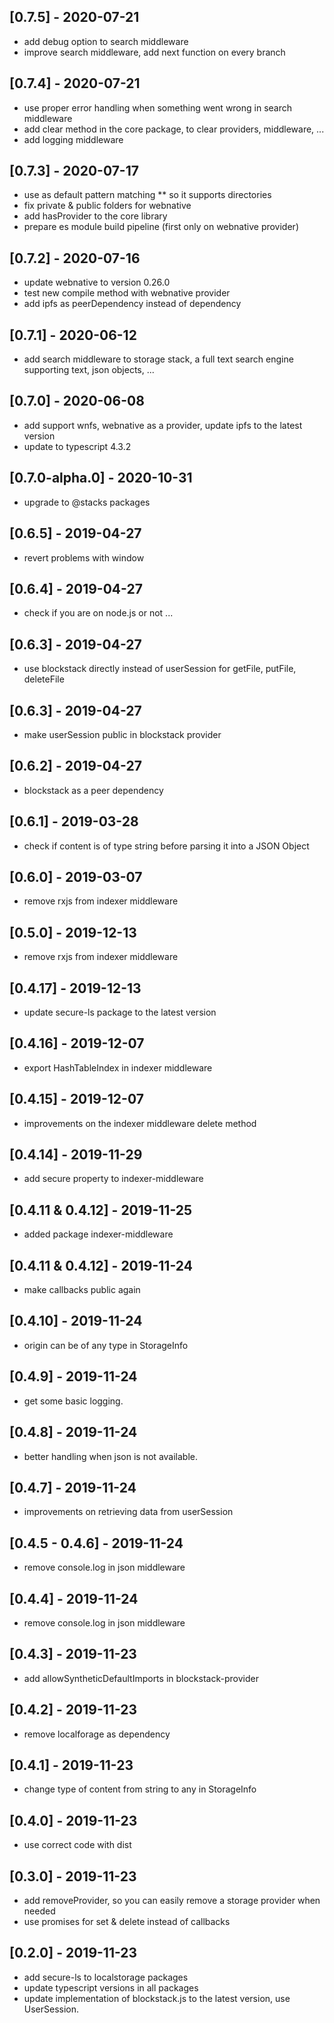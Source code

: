 ## [0.7.5] - 2020-07-21

- add debug option to search middleware
- improve search middleware, add next function on every branch

## [0.7.4] - 2020-07-21

- use proper error handling when something went wrong in search middleware
- add clear method in the core package, to clear providers, middleware, ...
- add logging middleware

## [0.7.3] - 2020-07-17

- use as default pattern matching ** so it supports directories
- fix private & public folders for webnative
- add hasProvider to the core library
- prepare es module build pipeline (first only on webnative provider)

## [0.7.2] - 2020-07-16

- update webnative to version 0.26.0
- test new compile method with webnative provider
- add ipfs as peerDependency instead of dependency

## [0.7.1] - 2020-06-12

- add search middleware to storage stack, a full text search engine supporting text, json objects, ...

## [0.7.0] - 2020-06-08

- add support wnfs, webnative as a provider, update ipfs to the latest version
- update to typescript 4.3.2

## [0.7.0-alpha.0] - 2020-10-31

- upgrade to @stacks packages

## [0.6.5] - 2019-04-27

- revert problems with window

## [0.6.4] - 2019-04-27

- check if you are on node.js or not ...

## [0.6.3] - 2019-04-27

- use blockstack directly instead of userSession for getFile, putFile, deleteFile

## [0.6.3] - 2019-04-27

- make userSession public in blockstack provider

## [0.6.2] - 2019-04-27

- blockstack as a peer dependency

## [0.6.1] - 2019-03-28

- check if content is of type string before parsing it into a JSON Object

## [0.6.0] - 2019-03-07

- remove rxjs from indexer middleware

## [0.5.0] - 2019-12-13

- remove rxjs from indexer middleware

## [0.4.17] - 2019-12-13

- update secure-ls package to the latest version

## [0.4.16] - 2019-12-07

- export HashTableIndex in indexer middleware

## [0.4.15] - 2019-12-07

- improvements on the indexer middleware delete method

## [0.4.14] - 2019-11-29

- add secure property to indexer-middleware

## [0.4.11 & 0.4.12] - 2019-11-25

- added package indexer-middleware

## [0.4.11 & 0.4.12] - 2019-11-24

- make callbacks public again

## [0.4.10] - 2019-11-24

- origin can be of any type in StorageInfo

## [0.4.9] - 2019-11-24

- get some basic logging.

## [0.4.8] - 2019-11-24

- better handling when json is not available.

## [0.4.7] - 2019-11-24

- improvements on retrieving data from userSession

## [0.4.5 - 0.4.6] - 2019-11-24

- remove console.log in json middleware

## [0.4.4] - 2019-11-24

- remove console.log in json middleware

## [0.4.3] - 2019-11-23

- add allowSyntheticDefaultImports in blockstack-provider

## [0.4.2] - 2019-11-23

- remove localforage as dependency

## [0.4.1] - 2019-11-23

- change type of content from string to any in StorageInfo

## [0.4.0] - 2019-11-23

- use correct code with dist

## [0.3.0] - 2019-11-23

- add removeProvider, so you can easily remove a storage provider when needed
- use promises for set & delete instead of callbacks

## [0.2.0] - 2019-11-23

- add secure-ls to localstorage packages
- update typescript versions in all packages
- update implementation of blockstack.js to the latest version, use UserSession.